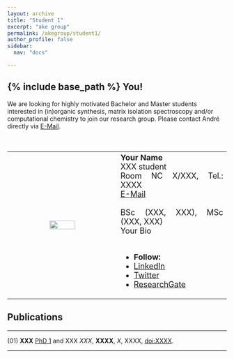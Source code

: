 ```yaml
---
layout: archive
title: "Student 1"
excerpt: "ake group"
permalink: /akegroup/student1/
author_profile: false
sidebar:
  nav: "docs"

---
```


{% include base_path %}
You!
------
We are looking for highly motivated Bachelor and Master students interested in (in)organic synthesis, matrix isolation spectroscopy and/or computational chemistry to join our research group. Please contact André directly via <a href="mailto:Andre.Eckhardt@rub.de">E-Mail</a>.
<br/>
<br/>
<br/>

<table> <style>table, th, td {border: transparent;}</style> <tr>
<td style="width:50%;" align="center" valign="middle"><img src="https://AKEckhardt.github.io/images/RUB.png" width="50%" height="auto%" align="middle"></td>
<td style="width:50%;" align="justify" valign="middle">
<font size="4">
<b>Your Name</b><br/>
XXX student<br/>
Room NC X/XXX, Tel.: XXXX<br/>
<a href="mailto:XXX.XXX@rub.de">E-Mail</a><br/>
<br/>
BSc (XXX, XXX), MSc (XXX, XXX)
<br/>
Your Bio


<br/>
<br/>
<div class="page__footer-follow">
<ul class="social-icons">
<li><strong>Follow:</strong></li>
<li><a href="http://linkedin.com/in/XXX"><i class="fab fa-linkedin" aria-hidden="true"></i> LinkedIn</a></li>
<li><a href="https://twitter.com/XXX"><i class="fab fa-twitter-square" aria-hidden="true"></i> Twitter</a></li>
<li><a href="http://researchgate.net/profile/XXX"><i class="fab fa-researchgate" aria-hidden="true"></i> ResearchGate</a></li>
</ul>
</div>
</font>
</td>
</tr></table>






Publications
------
___

(01) <b>XXX</b> <u>PhD 1</u> and XXX <i>XXX</i>, <b>XXXX</b>, <i>X</i>, XXXX, [doi:XXXX](http://doi.org/XXXX).


___





